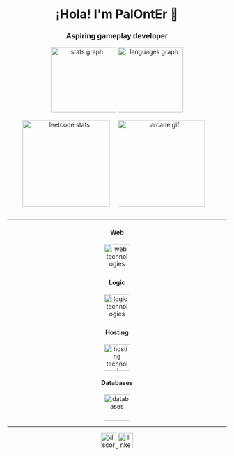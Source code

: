 <h1 align="center">¡Hola! I'm PalOntEr 🫡</h1>
<h3 align="center">Aspiring gameplay developer</h3>

<div align="center">
  <div style="min-width: 50%">
    <img src="https://github-readme-stats.vercel.app/api?username=palonter&theme=tokyonight&show_icons=true&hide_border=true&count_private=true" height="150" alt="stats graph"  />
    <img src="https://github-readme-stats.vercel.app/api/top-langs/?username=palonter&theme=tokyonight&show_icons=true&hide_border=true&layout=compact" height="150" alt="languages graph"  />
  </div>
  <div style="min-width: 50%">
    <img align="center" height="200" src="https://leetcard.jacoblin.cool/PalOntEr?theme=catppuccinMocha&font=Assistant&ext=activity" alt="leetcode stats" />
    <img align="center" height="200" style="margin: 15px;" src="https://c.tenor.com/6ct11rxCZyAAAAAC/jinx-arcane.gif" alt="arcane gif" />
  </div>
</div>

<hr>

<div align="center">
  <h4 align="center">Web</h4>
  <img src="https://skillicons.dev/icons?i=html,nodejs,ts,threejs,tailwind,astro" height="60" alt="web technologies" />
</div>

<div align="center">
  <h4 align="center">Logic</h4>
  <img src="https://skillicons.dev/icons?i=cpp,cs,unreal,unity,swift" height="60" alt="logic technologies" />
</div>

<div align="center">
  <h4 align="center">Hosting</h4>
  <img src="https://skillicons.dev/icons?i=aws,googlecloud,firebase,azure" height="60" alt="hosting technologies" />
</div>

<div align="center">
  <h4 align="center">Databases</h4>
  <img src="https://skillicons.dev/icons?i=mysql,mongo,cassandra" height="60" alt="databases" />
</div>

<hr>

<div align="center">
  <a href="https://discordapp.com/users/palonter" target="_blank">
    <img src="https://img.shields.io/static/v1?message=Discord&logo=discord&label=&color=7289DA&logoColor=white&labelColor=&style=for-the-badge" height="35" alt="discord logo"  />
  </a>
  <a href="https://www.linkedin.com/in/mazp" target="_blank">
    <img src="https://img.shields.io/static/v1?message=LinkedIn&logo=linkedin&label=&color=0077B5&logoColor=white&labelColor=&style=for-the-badge" height="35" alt="linkedin logo"  />
  </a>
</div>
